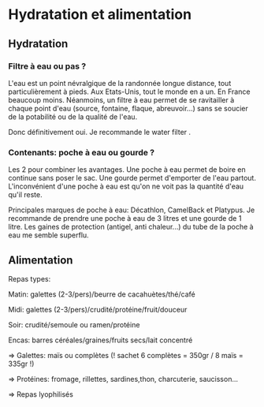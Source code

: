 # Hydratation et alimentation

## Hydratation

### Filtre à eau ou pas ?

L'eau est un point névralgique de la randonnée longue distance, tout particulièrement à pieds.
Aux Etats-Unis, tout le monde en a un. En France beaucoup moins. Néanmoins, un filtre à eau permet de se ravitailler à chaque point d'eau (source, fontaine, flaque, abreuvoir...) sans se soucier de la potabilité ou de la qualité de l'eau.

Donc définitivement oui. Je recommande le water filter .


### Contenants: poche à eau ou gourde ?

Les 2 pour combiner les avantages. Une poche à eau permet de boire en continue sans poser le sac. Une gourde permet d'emporter de l'eau partout. L'inconvénient d'une poche à eau est qu'on ne voit pas la quantité d'eau qu'il reste.

Principales marques de poche à eau: Décathlon, CamelBack et Platypus. Je recommande de prendre une poche à eau de 3 litres et une gourde de 1 litre. Les gaines de protection (antigel, anti chaleur...) du tube de la poche à eau me semble superflu.


## Alimentation

Repas types:

Matin: galettes (2-3/pers)/beurre de cacahuètes/thé/café

Midi: galettes (2-3/pers)/crudité/protéine/fruit/douceur

Soir: crudité/semoule ou ramen/protéine

Encas: barres céréales/graines/fruits secs/lait concentré


=> Galettes: maïs ou complètes (! sachet 6 complètes = 350gr / 8 maïs = 335gr !)

=> Protéines: fromage, rillettes, sardines,thon, charcuterie, saucisson...

=> Repas lyophilisés


